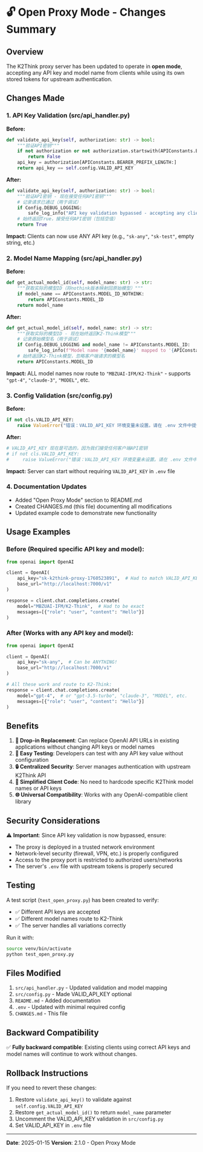 # 🔓 Open Proxy Mode - Changes Summary

## Overview
The K2Think proxy server has been updated to operate in **open mode**, accepting any API key and model name from clients while using its own stored tokens for upstream authentication.

## Changes Made

### 1. API Key Validation (src/api_handler.py)
**Before:**
```python
def validate_api_key(self, authorization: str) -> bool:
    """验证API密钥"""
    if not authorization or not authorization.startswith(APIConstants.BEARER_PREFIX):
        return False
    api_key = authorization[APIConstants.BEARER_PREFIX_LENGTH:]
    return api_key == self.config.VALID_API_KEY
```

**After:**
```python
def validate_api_key(self, authorization: str) -> bool:
    """验证API密钥 - 现在接受任何API密钥"""
    # 记录请求已通过（用于调试）
    if Config.DEBUG_LOGGING:
        safe_log_info("API key validation bypassed - accepting any client key")
    # 始终返回True，接受任何API密钥（包括空值）
    return True
```

**Impact:** Clients can now use ANY API key (e.g., `"sk-any"`, `"sk-test"`, empty string, etc.)

### 2. Model Name Mapping (src/api_handler.py)
**Before:**
```python
def get_actual_model_id(self, model_name: str) -> str:
    """获取实际的模型ID（将nothink版本映射回原始模型）"""
    if model_name == APIConstants.MODEL_ID_NOTHINK:
        return APIConstants.MODEL_ID
    return model_name
```

**After:**
```python
def get_actual_model_id(self, model_name: str) -> str:
    """获取实际的模型ID - 现在始终返回K2-Think模型"""
    # 记录原始模型名（用于调试）
    if Config.DEBUG_LOGGING and model_name != APIConstants.MODEL_ID:
        safe_log_info(f"Model name '{model_name}' mapped to '{APIConstants.MODEL_ID}'")
    # 始终返回K2-Think模型，忽略客户端请求的模型名
    return APIConstants.MODEL_ID
```

**Impact:** ALL model names now route to `"MBZUAI-IFM/K2-Think"` - supports `"gpt-4"`, `"claude-3"`, `"MODEL"`, etc.

### 3. Config Validation (src/config.py)
**Before:**
```python
if not cls.VALID_API_KEY:
    raise ValueError("错误：VALID_API_KEY 环境变量未设置。请在 .env 文件中提供一个安全的API密钥。")
```

**After:**
```python
# VALID_API_KEY 现在是可选的，因为我们接受任何客户端API密钥
# if not cls.VALID_API_KEY:
#     raise ValueError("错误：VALID_API_KEY 环境变量未设置。请在 .env 文件中提供一个安全的API密钥。")
```

**Impact:** Server can start without requiring `VALID_API_KEY` in `.env` file

### 4. Documentation Updates
- Added "Open Proxy Mode" section to README.md
- Created CHANGES.md (this file) documenting all modifications
- Updated example code to demonstrate new functionality

## Usage Examples

### Before (Required specific API key and model):
```python
from openai import OpenAI

client = OpenAI(
    api_key="sk-k2think-proxy-1760523891",  # Had to match VALID_API_KEY
    base_url="http://localhost:7000/v1"
)

response = client.chat.completions.create(
    model="MBZUAI-IFM/K2-Think",  # Had to be exact
    messages=[{"role": "user", "content": "Hello"}]
)
```

### After (Works with any API key and model):
```python
from openai import OpenAI

client = OpenAI(
    api_key="sk-any",  # Can be ANYTHING!
    base_url="http://localhost:7000/v1"
)

# All these work and route to K2-Think:
response = client.chat.completions.create(
    model="gpt-4",  # or "gpt-3.5-turbo", "claude-3", "MODEL", etc.
    messages=[{"role": "user", "content": "Hello"}]
)
```

## Benefits

1. **🔌 Drop-in Replacement**: Can replace OpenAI API URLs in existing applications without changing API keys or model names
2. **🧪 Easy Testing**: Developers can test with any API key value without configuration
3. **🔒 Centralized Security**: Server manages authentication with upstream K2Think API
4. **🚀 Simplified Client Code**: No need to hardcode specific K2Think model names or API keys
5. **🌐 Universal Compatibility**: Works with any OpenAI-compatible client library

## Security Considerations

⚠️ **Important**: Since API key validation is now bypassed, ensure:
- The proxy is deployed in a trusted network environment
- Network-level security (firewall, VPN, etc.) is properly configured
- Access to the proxy port is restricted to authorized users/networks
- The server's `.env` file with upstream tokens is properly secured

## Testing

A test script (`test_open_proxy.py`) has been created to verify:
- ✅ Different API keys are accepted
- ✅ Different model names route to K2-Think
- ✅ The server handles all variations correctly

Run it with:
```bash
source venv/bin/activate
python test_open_proxy.py
```

## Files Modified

1. `src/api_handler.py` - Updated validation and model mapping
2. `src/config.py` - Made VALID_API_KEY optional
3. `README.md` - Added documentation
4. `.env` - Updated with minimal required config
5. `CHANGES.md` - This file

## Backward Compatibility

✅ **Fully backward compatible**: Existing clients using correct API keys and model names will continue to work without changes.

## Rollback Instructions

If you need to revert these changes:

1. Restore `validate_api_key()` to validate against `self.config.VALID_API_KEY`
2. Restore `get_actual_model_id()` to return `model_name` parameter
3. Uncomment the VALID_API_KEY validation in `src/config.py`
4. Set VALID_API_KEY in `.env` file

---
**Date**: 2025-01-15
**Version**: 2.1.0 - Open Proxy Mode
